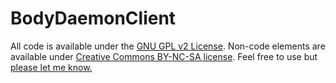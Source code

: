 BodyDaemonClient
================

All code is available under the <a href="http://www.gnu.org/licenses/old-licenses/gpl-2.0.html" target="_blank">GNU GPL v2 License</a>. Non-code elements are available under <a href="http://creativecommons.org/licenses/by-nc-sa/3.0/" target="_blank">Creative Commons BY-NC-SA license</a>. Feel free to use but <a href="http://ccastellanos.com" target="_blank">please let me know.
